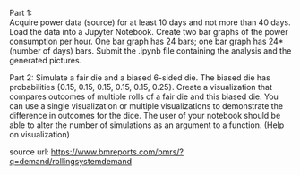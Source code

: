 Part 1:  
Acquire power data (source) for at least 10 days and not more than 40 days. Load the data into a Jupyter Notebook. Create two bar graphs of the power consumption per hour. One bar graph has 24 bars; one bar graph has 24*(number of days) bars. Submit the .ipynb file containing the analysis and the generated pictures.


Part 2: 
Simulate a fair die and a biased 6-sided die. The biased die has probabilities {0.15, 0.15, 0.15, 0.15, 0.15, 0.25}. Create a visualization that compares outcomes of multiple rolls of a fair die and this biased die. You can use a single visualization or multiple visualizations to demonstrate the difference in outcomes for the dice. The user of your notebook should be able to alter the number of simulations as an argument to a function. (Help on visualization)

source url: https://www.bmreports.com/bmrs/?q=demand/rollingsystemdemand
